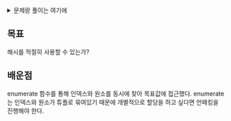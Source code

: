 <details>
  <summary>문제랑 풀이는 여기에</summary>
  
  ### 문제
  Given an array of integers nums and an integer target, return indices of the two numbers such that they add up to target.

  You may assume that each input would have exactly one solution, and you may not use the same element twice.

  You can return the answer in any order.

  ### 풀이
  ```python
  class Solution:
      def twoSum(self, nums: List[int], target: int) -> List[int]:
          check = {}

          for idx, n in enumerate(nums):
              diff = target - n

              if diff in check:
                  return [check[diff], idx]
              
              check[n] = idx
  ```

  ### 런타임 & 메모리
  1. Runtime
    65ms
  2. Memory
    15.2MB

</details>

목표
---
해시를 적절히 사용할 수 있는가?

배운점
---
enumerate 함수를 통해 인덱스와 원소를 동시에 찾아 목표값에 접근했다.
enumerate는 인덱스와 원소가 튜플로 묶여있기 때문에 개별적으로 할당을 하고 싶다면 언패킹을 진행해야 한다.